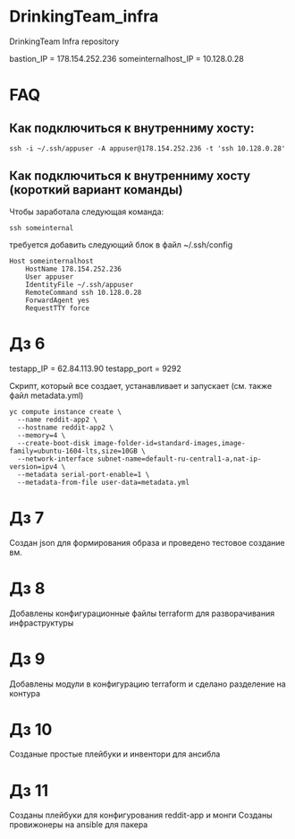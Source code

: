 ﻿# DrinkingTeam_infra
DrinkingTeam Infra repository

bastion_IP = 178.154.252.236
someinternalhost_IP = 10.128.0.28

# FAQ

## Как подключиться к внутренниму хосту:
```
ssh -i ~/.ssh/appuser -A appuser@178.154.252.236 -t 'ssh 10.128.0.28'
```

## Как подключиться к внутренниму хосту (короткий вариант команды)
Чтобы заработала следующая команда:
```
ssh someinternal
```
требуется добавить следующий блок в файл ~/.ssh/config
```
Host someinternalhost
    HostName 178.154.252.236
    User appuser
    IdentityFile ~/.ssh/appuser
    RemoteCommand ssh 10.128.0.28
    ForwardAgent yes
    RequestTTY force
```

# Дз 6
testapp_IP = 62.84.113.90
testapp_port = 9292

Cкрипт, который все создает, устанавливает и запускает (см. также файл metadata.yml)
```
yc compute instance create \
  --name reddit-app2 \
  --hostname reddit-app2 \
  --memory=4 \
  --create-boot-disk image-folder-id=standard-images,image-family=ubuntu-1604-lts,size=10GB \
  --network-interface subnet-name=default-ru-central1-a,nat-ip-version=ipv4 \
  --metadata serial-port-enable=1 \
  --metadata-from-file user-data=metadata.yml
```

# Дз 7
Создан json для формирования образа и проведено тестовое создание вм.

# Дз 8
Добавлены конфигурационные файлы terraform для разворачивания инфраструктуры

# Дз 9
Добавлены модули в конфигурацию terraform и сделано разделение на контура

# Дз 10
Созданые простые плейбуки и инвентори для ансибла

# Дз 11
Созданы плейбуки для конфигурования reddit-app и монги
Созданы провижонеры на ansible для пакера
